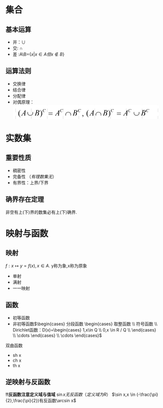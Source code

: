 # 集合
## 基本运算
* 并：$\cup$
* 交: $\cap$
* 差 :A\B=$\displaystyle \left\{x|x \in A 但x \notin B  \right\}$

## 运算法则
* 交换律
* 结合律
* 分配律
* 对偶原理：![](images/2022-11-01-14-32-19.png)



# 实数集
## 重要性质
* 稠密性
* 完备性  （*有理数集无*）
* 有界性：上界/下界

## 确界存在定理
非空有上(下)界的数集必有上(下)确界.

# 映射与函数
## 映射
$f:x \mapsto y=f(x),x \in A.$
y称为象,x称为原象
  * 单射
  * 满射
  * 一一映射

## 函数
* 初等函数
* 非初等函数$\begin{cases}
    分段函数 \begin{cases}
        取整函数 \\ 符号函数 \\ Dirichlet函数：D(x)=\begin{cases}
            1,x\in Q \\ 0,x \in R / Q \\
        \end{cases} \\ \cdots 
    \end{cases} \\ \cdots 
\end{cases}$

双曲函数
* sh x
* ch x
* th x
## 逆映射与反函数
**!!反函数注意定义域与值域**
$\sin x无反函数（定义域为R）$
$\sin x,x \in (-\frac{\pi}{2},\frac{\pi}{2})有反函数\arcsin x$
